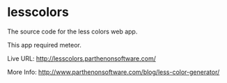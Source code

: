 lesscolors
==========

The source code for the less colors web app.

This app required meteor. 

Live URL: 
http://lesscolors.parthenonsoftware.com/

More Info:
http://www.parthenonsoftware.com/blog/less-color-generator/
